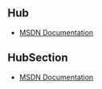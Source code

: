 ## Hub
- [MSDN Documentation](http://msdn.microsoft.com/en-us/library/windows/apps/dn255137.aspx)

## HubSection
- [MSDN Documentation](http://msdn.microsoft.com/en-us/library/windows/apps/dn255127.aspx)
